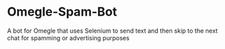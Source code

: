 # Omegle-Spam-Bot
A bot for Omegle that uses Selenium to send text and then skip to the next chat for spamming or advertising purposes

